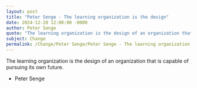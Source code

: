 ```yaml
---
layout: post
title: "Peter Senge - The learning organization is the design"
date: 2024-12-28 12:00:00 -0000
author: Peter Senge
quote: "The learning organization is the design of an organization that is capable of pursuing its own future."
subject: Change
permalink: /Change/Peter Senge/Peter Senge - The learning organization is the design
---
```


The learning organization is the design of an organization that is capable of pursuing its own future.

- Peter Senge
